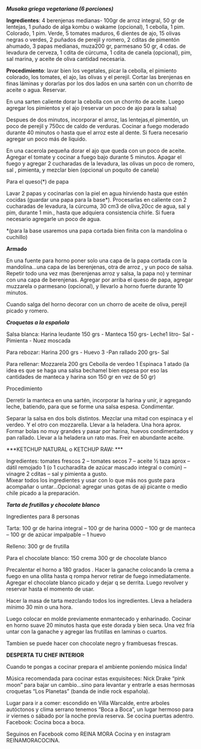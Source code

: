 ***Musaka griega vegetariana (6 porciones)***

**Ingredientes**: 4 berenjenas medianas- 100gr de arroz integral, 50 gr
de lentejas, 1 puñado de alga kombu o wakame (opcional), 1 cebolla, 1
pim. Colorado, 1 pim. Verde, 5 tomates maduros, 6 dientes de ajo, 15
olivas negras o verdes, 2 puñados de perejil y romero, 2 cditas de
pimentón ahumado, 3 papas medianas, muza200 gr, parmesano 50 gr, 4 cdas.
de levadura de cerveza, 1 cdita de cúrcuma, 1 cdita de canela
(opcional), pim, sal marina, y aceite de oliva cantidad necesaria.

**Procedimiento**: lavar bien los vegetales, picar la cebolla, el
pimiento colorado, los tomates, el ajo, las olivas y el perejil. Cortar
las brenjenas en finas láminas y dorarlas por los dos lados en una
sartén con un chorrito de aceite o agua. Reservar.

En una sarten caliente dorar la cebolla con un chorrito de aceite. Luego
agregar los pimientos y el ajo (reservar un poco de ajo para la salsa)

Despues de dos minutos, incorporar el arroz, las lentejas,el pimentón,
un poco de perejil y 750cc de caldo de verduras. Cocinar a fuego
moderado durante 40 minutos o hasta que el arroz este al dente. Si fuera
necesario agregar un poco más de liquido.

En una cacerola pequeña dorar el ajo que queda con un poco de aceite.
Agregar el tomate y cocinar a fuego bajo durante 5 minutos. Apagar el
fuego y agregar 2 cucharadas de la levadura, las olivas un poco de
romero, sal , pimienta, y mezclar bien (opcional un poquito de canela)

Para el queso(\*) de papa

Lavar 2 papas y cocinarlas con la piel en agua hirviendo hasta que estén
cocidas (guardar una papa para la base\*). Procesarlas en caliente con 2
cucharadas de levadura, la cúrcuma, 30 cm3 de oliva,20cc de agua, sal y
pim, durante 1 min., hasta que adquiera consistencia chirle. Si fuera
necesario agregarle un poco de agua.

\*(para la base usaremos una papa cortada bien finita con la mandolina o
cuchillo)

**Armado**

En una fuente para horno poner solo una capa de la papa cortada con la
mandolina…una capa de las berenjenas, otra de arroz , y un poco de
salsa. Repetir todo una vez mas (berenjenas arroz y salsa, la papa no) y
terminar con una capa de berenjenas. Agregar por arriba el queso de
papa, agregar muzzarela o parmesano (opcional), y llevarlo a horno
fuerte durante 10 minutos.

Cuando salga del horno decorar con un chorro de aceite de oliva, perejil
picado y romero.

***Croquetas a la española***

Salsa blanca: Harina leudante 150 grs - Manteca 150 grs- Leche1 litro-
Sal - Pimienta - Nuez moscada

Para rebozar: Harina 200 grs - Huevo 3 -Pan rallado 200 grs- Sal

Para rellenar: Mozzarela 200 grs Cebolla de verdeo 1 Espinaca 1 atado
(la idea es que se haga una salsa bechamel bien espesa por eso las
cantidades de manteca y harina son 150 gr en vez de 50 gr)

Procedimiento

Derretir la manteca en una sartén, incorporar la harina y unir, ir
agregando leche, batiendo, para que se forme una salsa espesa.
Condimentar.

Separar la salsa en dos bols distintos. Mezclar una mitad con espinaca y
el verdeo. Y el otro con mozzarella. Llevar a la heladera. Una hora
aprox. Formar bolas no muy grandes y pasar por harina, huevos
condimentados y pan rallado. Llevar a la heladera un rato mas. Freir en
abundante aceite.

***KETCHUP NATURAL o KETCHUP RAW: ***

Ingredientes: tomates frescos 2 – tomates secos 7 – aceite ½ taza aprox
– dátil remojado 1 (o 1 cucharadita de azúcar mascado integral o común)
– vinagre 2 cditas – sal y pimienta a gusto.\
Mixear todos los ingredientes y usar con lo que más nos guste para
acompañar o untar…Opcional: agregar unas gotas de aji picante o medio
chile picado a la preparación.

***Tarta de frutillas y chocolate blanco***

Ingredientes para 8 personas

Tarta: 100 gr de harina integral – 100 gr de harina 0000 – 100 gr de
manteca – 100 gr de azúcar impalpable – 1 huevo

Relleno: 300 gr de frutilla

Para el chocolate blanco: 150 crema 300 gr de chocolate blanco

Precalentar el horno a 180 grados . Hacer la ganache colocando la crema
a fuego en una ollita hasta q rompa hervor retirar de fuego
inmediatamente. Agregar el chocolate blanco picado y dejar q se derrita.
Luego revolver y reservar hasta el momento de usar.

Hacer la masa de tarta mezclando todos los ingredientes. Lleva a
heladera mínimo 30 min o una hora.

Luego colocar en molde previamente enmantecado y enharinado. Cocinar en
horno suave 20 minutos hasta que este dorada y bien seca. Una vez fría
untar con la ganache y agregar las frutillas en laminas o cuartos.

Tambien se puede hacer con chocolate negro y frambuesas frescas.

**DESPERTA TU CHEF INTERIOR**

Cuando te pongas a cocinar prepara el ambiente poniendo música linda!

Música recomendada para cocinar estas exquisiteces: Nick Drake “pink
moon” para bajar un cambio…sino para levantar y entrarle a esas hermosas
croquetas “Los Planetas” (banda de indie rock española).

Lugar para ir a comer: escondido en Villa Warcalde, entre arboles
autóctonos y clima serrano tenemos “Boca a Boca”, un lugar hermoso para
ir viernes o sábado por la noche previa reserva. Se cocina puertas
adentro. Facebook: Cocina boca a boca.

Seguinos en Facebook como REINA MORA Cocina y en instagram
REINAMORACOCINA.
